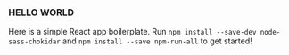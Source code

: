 ### HELLO WORLD

Here is a simple React app boilerplate.
Run `npm install --save-dev node-sass-chokidar` and `npm install --save npm-run-all` to get started!
